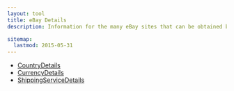 ```yaml
---
layout: tool
title: eBay Details
description: Information for the many eBay sites that can be obtained by calling GeteBayDetails.

sitemap:
  lastmod: 2015-05-31
---
```


  - [CountryDetails](/developers/tools/ebay-details/CountryDetails/)
  - [CurrencyDetails](/developers/tools/ebay-details/CurrencyDetails/)
  - [ShippingServiceDetails](/developers/tools/ebay-details/ShippingServiceDetails/)
